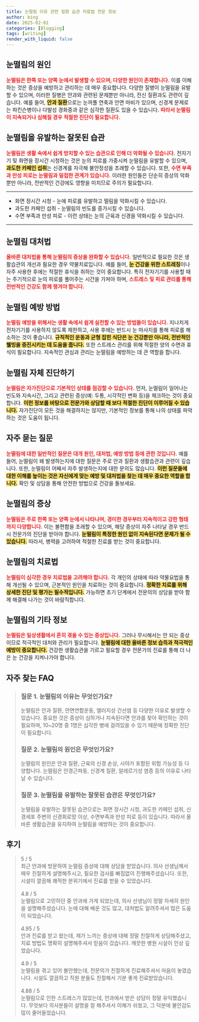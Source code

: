 ```yaml
---
title: 눈떨림 이유 관련 질환 습관 치료법 전문 정보
author: bing
date: 2025-02-01
categories: [Blogging]
tags: [writing]
render_with_liquid: false
---
```



<h2 id='눈떨림의원인'>눈떨림의 원인</h2>

<p><b><span style="color: #ee2323;">눈떨림은 한쪽 또는 양쪽 눈에서 발생할 수 있으며, 다양한 원인이 존재합니다.</span></b> 이를 이해하는 것은 증상을 예방하고 관리하는 데 매우 중요합니다. 다양한 질병이 눈떨림을 유발할 수 있으며, 이러한 질병은 안과와 관련된 문제뿐만 아니라, 전신 질환과도 관련이 깊습니다. 예를 들어, <b><span style="background-color: #ffe066;">안과 질환</span></b>으로는 눈꺼풀 연축과 안면 마비가 있으며, 신경계 문제로는 파킨슨병이나 다발성 경화증과 같은 심각한 질환도 있을 수 있습니다. <b><span style="color: #ee2323;">따라서 눈떨림이 지속되거나 심해질 경우 적절한 진단이 필요합니다.</span></b></p>

<h2 id='눈떨림의유발요인'>눈떨림을 유발하는 잘못된 습관</h2>

<p><b><span style="color: #ee2323;">눈떨림은 생활 속에서 쉽게 방치할 수 있는 습관으로 인해 더 악화될 수 있습니다.</span></b> 전자기기 및 화면을 장시간 시청하는 것은 눈의 피로를 가중시켜 눈떨림을 유발할 수 있으며, <b><span style="background-color: #ffe066;">과도한 카페인 섭취</span></b>는 신경계를 자극해 불안정성을 초래할 수 있습니다. 또한, <b><span style="color: #ee2323;">수면 부족과 만성 피로는 눈떨림과 밀접한 관계가 있습니다.</span></b> 이러한 원인들은 단순히 증상의 악화뿐만 아니라, 전반적인 건강에도 영향을 미치므로 주의가 필요합니다.</p>

<hr />

<ul>
    <li>화면 장시간 시청 - 눈에 피로를 유발하고 떨림을 악화시킬 수 있습니다.</li>
    <li>과도한 카페인 섭취 - 눈떨림의 빈도를 증가시킬 수 있습니다.</li>
    <li>수면 부족과 만성 피로 - 이런 상태는 눈의 근육과 신경을 약화시킬 수 있습니다.</li>
</ul>

<hr />

<h2 id='눈떨림의대처법'>눈떨림 대처법</h2>

<p><b><span style="color: #ee2323;">올바른 대처법을 통해 눈떨림의 증상을 완화할 수 있습니다.</span></b> 일반적으로 필요한 것은 생활습관의 개선과 필요한 경우 약물치료입니다. 예를 들어, <b><span style="background-color: #ffe066;">눈 건강을 위한 스트레칭</span></b>이나 자주 사용한 후에는 적절한 휴식을 취하는 것이 중요합니다. 특히 전자기기를 사용할 때는 주기적으로 눈의 피로를 풀어주는 시간을 가져야 하며, <b><span style="color: #ee2323;">스트레스 및 피로 관리를 통해 전반적인 건강도 함께 챙겨야 합니다.</span></b></p>

<h2 id='눈떨림예방법'>눈떨림 예방 방법</h2>

<p><b><span style="color: #ee2323;">눈떨림 예방을 위해서는 생활 속에서 쉽게 실천할 수 있는 방법들이 있습니다.</span></b> 지나치게 전자기기를 사용하지 않도록 제한하고, 사용 후에는 반드시 눈 마사지를 통해 피로를 해소하는 것이 좋습니다. <b><span style="background-color: #ffe066;">규칙적인 운동과 균형 잡힌 식단은 눈 건강뿐만 아니라, 전반적인 웰빙을 증진시키는 데 도움을 줍니다.</span></b> 또한 스트레스 관리를 위해 적절한 양의 수면과 휴식이 필요합니다. 지속적인 관심과 관리는 눈떨림을 예방하는 데 큰 역할을 합니다.</p>

<h2 id='눈떨림자체진단'>눈떨림 자체 진단하기</h2>

<p><b><span style="color: #ee2323;">눈떨림은 자가진단으로 기본적인 상태를 점검할 수 있습니다.</span></b> 먼저, 눈떨림이 일어나는 빈도와 지속시간, 그리고 관련된 증상(예: 두통, 시각적인 변화 등)을 체크하는 것이 중요합니다. <b><span style="background-color: #ffe066;">이런 정보를 바탕으로 전문가와 상담할 때 보다 적절한 진단이 이루어질 수 있습니다.</span></b> 자가진단이 모든 것을 해결하지는 않지만, 기본적인 정보를 통해 나의 상태를 파악하는 것은 도움이 됩니다.</p>

<h2 id='자주묻는질문'>자주 묻는 질문</h2>

<p><b><span style="color: #ee2323;">눈떨림에 대한 일반적인 질문은 대개 원인, 대처법, 예방 방법 등에 관한 것입니다.</span></b> 예를 들어, 눈떨림이 왜 발생하는지에 대한 질문은 주로 안과 질환과 생활습관과 관련이 깊습니다. 또한, 눈떨림이 어째서 자주 발생하는지에 대한 문의도 많습니다. <b><span style="background-color: #ffe066;">이런 질문들에 대한 이해를 높이는 것은 자신에게 맞는 예방 및 대처법을 찾는 데 매우 중요한 역할을 합니다.</span></b> 확인 및 상담을 통해 안전한 방법으로 건강을 돌보세요.</p>

<h2 id='눈떨림의증상'>눈떨림의 증상</h2>

<p><b><span style="color: #ee2323;">눈떨림은 주로 한쪽 또는 양쪽 눈에서 나타나며, 경미한 경우부터 지속적이고 강한 형태까지 다양합니다.</span></b> 이는 불편함을 초래할 수 있으며, 해당 증상이 자주 나타날 경우 반드시 전문가의 진단을 받아야 합니다. <b><span style="background-color: #ffe066;">눈떨림이 특정한 원인 없이 지속된다면 문제가 될 수 있습니다.</span></b> 따라서, 병력을 고려하여 적절한 진료를 받는 것이 중요합니다.</p>

<h2 id='눈떨림의치료법'>눈떨림의 치료법</h2>

<p><b><span style="color: #ee2323;">눈떨림이 심각한 경우 치료법을 고려해야 합니다.</span></b> 각 개인의 상태에 따라 약물요법을 통해 개선될 수 있으며, 근본적인 원인을 치료하는 것이 중요합니다. <b><span style="background-color: #ffe066;">정확한 치료를 위해 상세한 진단 및 평가는 필수적입니다.</span></b> 가능하면 초기 단계에서 전문의의 상담을 받아 함께 해결해 나가는 것이 바람직합니다.</p>

<h2 id='눈떨림의기타정보'>눈떨림의 기타 정보</h2>

<p><b><span style="color: #ee2323;">눈떨림은 일상생활에서 흔히 겪을 수 있는 증상입니다.</span></b> 그러나 무시해서는 안 되는 증상이므로 적극적인 대처와 관리가 필요합니다. <b><span style="background-color: #ffe066;">눈떨림에 대한 올바른 정보 습득과 적극적인 예방이 중요합니다.</span></b> 건강한 생활습관을 기르고 필요할 경우 전문가의 진료를 통해 더 나은 눈 건강을 지켜나가야 합니다.</p>


<h2 id='자주_찾는_FAQ'>자주 찾는 FAQ</h2>
<div itemscope="" itemtype="https://schema.org/FAQPage"> 
<blockquote> 
<div itemscope="" itemprop="mainEntity" itemtype="https://schema.org/Question"> 
<h3 itemprop="name">질문 1. 눈떨림의 이유는 무엇인가요?</h3> 
<div itemscope="" itemprop="acceptedAnswer" itemtype="https://schema.org/Answer"> 
<span itemprop="text"> 
<p>눈떨림은 안과 질환, 안면연합운동, 앨러지성 건선염 등 다양한 이유로 발생할 수 있습니다. 중요한 것은 증상이 심하거나 지속된다면 안과를 찾아 확인하는 것이 필요하며, 10~20명 중 1명은 심각한 병에 걸려있을 수 있기 때문에 정확한 진단이 필요합니다.</p> 
</span> 
</div> 
</div> 

<div itemscope="" itemprop="mainEntity" itemtype="https://schema.org/Question"> 
<h3 itemprop="name">질문 2. 눈떨림의 원인은 무엇인가요?</h3> 
<div itemscope="" itemprop="acceptedAnswer" itemtype="https://schema.org/Answer"> 
<span itemprop="text"> 
<p>눈떨림의 원인은 안과 질환, 근육의 신경 손상, 시야가 포함된 위험 가능성 등 다양합니다. 눈떨림은 안경근파동, 신경계 질환, 알레르기성 염증 등의 이유로 나타날 수 있습니다.</p> 
</span> 
</div> 
</div> 

<div itemscope="" itemprop="mainEntity" itemtype="https://schema.org/Question"> 
<h3 itemprop="name">질문 3. 눈떨림을 유발하는 잘못된 습관은 무엇인가요?</h3> 
<div itemscope="" itemprop="acceptedAnswer" itemtype="https://schema.org/Answer"> 
<span itemprop="text"> 
<p>눈떨림을 유발하는 잘못된 습관으로는 화면 장시간 시청, 과도한 카페인 섭취, 신경세포 주변의 신경회로망 이상, 수면부족과 만성 피로 등이 있습니다. 따라서 올바른 생활습관을 유지하여 눈떨림을 예방하는 것이 중요합니다.</p> 
</span> 
</div> 
</div> 

</blockquote> 
</div>
<h2 id='후기'>후기</h2>
<div itemscope itemtype="https://schema.org/Product">
  <blockquote>
  <div itemprop="review" itemscope itemtype="https://schema.org/Review">
      <div itemprop="reviewRating" itemscope itemtype="https://schema.org/Rating"> <span itemprop="ratingValue">5</span> / <span itemprop="bestRating">5</span> </div>
      <span itemprop="reviewBody">최근 안과에 방문하여 눈떨림 증상에 대해 상담을 받았습니다. 의사 선생님께서 매우 친절하게 설명해주시고, 필요한 검사를 빠짐없이 진행해주셨습니다. 또한, 시설이 깔끔해 쾌적한 분위기에서 진료를 받을 수 있었습니다.</span>
  </div>
  <br>
  <div itemprop="review" itemscope itemtype="https://schema.org/Review">
      <div itemprop="reviewRating" itemscope itemtype="https://schema.org/Rating"> <span itemprop="ratingValue">4.8</span> / <span itemprop="bestRating">5</span> </div>
      <span itemprop="reviewBody">눈떨림으로 고민하던 중 안과에 가게 되었는데, 의사 선생님이 정말 자세히 원인을 설명해주셨습니다. 눈에 대해 배운 것도 많고, 대처법도 알려주셔서 많은 도움이 되었습니다.</span>
  </div>
  <br>
  <div itemprop="review" itemscope itemtype="https://schema.org/Review">
      <div itemprop="reviewRating" itemscope itemtype="https://schema.org/Rating"> <span itemprop="ratingValue">4.95</span> / <span itemprop="bestRating">5</span> </div>
      <span itemprop="reviewBody">안과 진료를 받고 왔는데, 제가 느끼는 증상에 대해 정말 친절하게 상담해주셨고, 치료 방법도 명확히 설명해주셔서 믿음이 갔습니다. 깨끗한 병원 시설이 인상 깊었습니다.</span>
  </div>
  <br>
  <div itemprop="review" itemscope itemtype="https://schema.org/Review">
      <div itemprop="reviewRating" itemscope itemtype="https://schema.org/Rating"> <span itemprop="ratingValue">4.9</span> / <span itemprop="bestRating">5</span> </div>
      <span itemprop="reviewBody">눈떨림을 겪고 있어 불안했는데, 전문의가 친절하게 진료해주셔서 마음이 놓였습니다. 시설도 깔끔하고 직원 분들도 친절해서 기분 좋게 진료받았습니다.</span>
  </div>
  <br>
  <div itemprop="review" itemscope itemtype="https://schema.org/Review">
      <div itemprop="reviewRating" itemscope itemtype="https://schema.org/Rating"> <span itemprop="ratingValue">4.88</span> / <span itemprop="bestRating">5</span> </div>
      <span itemprop="reviewBody">눈떨림으로 인한 스트레스가 많았는데, 안과에서 받은 상담이 정말 유익했습니다. 무엇보다 의사분들이 설명을 잘 해주셔서 이해가 쉬웠고, 그 덕분에 불안감도 많이 줄어들었습니다.</span>
  </div>
  </blockquote>
</div>
